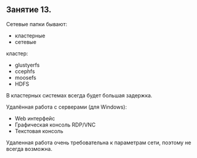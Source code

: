## Занятие 13.

Сетевые папки бывают:

- кластерные
- сетевые

кластер:

- glustyerfs
- ccephfs
- moosefs
- HDFS

В кластерных системах всегда будет большая задержка.

Удалённая работа с серверами (для Windows):

- Web интерфейс
- Графическая консоль RDP/VNC
- Текстовая консоль

Удаленная работа очень требовательна к параметрам сети, поэтому не всегда возможна.